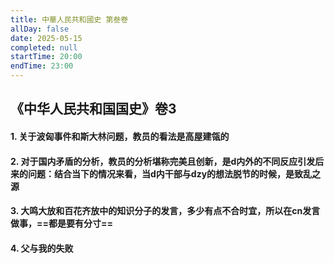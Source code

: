 ```yaml
---
title: 中華人民共和國史 第叁卷
allDay: false
date: 2025-05-15
completed: null
startTime: 20:00
endTime: 23:00
---
```

## 《中华人民共和国国史》卷3
#### 1. 关于波匈事件和斯大林问题，教员的看法是高屋建瓴的
#### 2. 对于国内矛盾的分析，教员的分析堪称完美且创新，是d内外的不同反应引发后来的问题：结合当下的情况来看，当d内干部与dzy的想法脱节的时候，是致乱之源
#### 3. 大鸣大放和百花齐放中的知识分子的发言，多少有点不合时宜，所以在cn发言做事，==都是要有分寸==
#### 4. 父与我的失败


